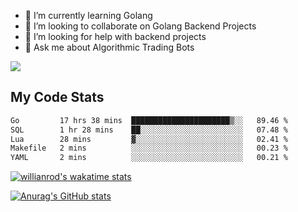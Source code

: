 
- 🌱 I’m currently learning Golang
- 👯 I’m looking to collaborate on Golang Backend Projects
- 🤔 I’m looking for help with backend projects
- 💬 Ask me about Algorithmic Trading Bots

![](https://github-profile-trophy.vercel.app/?username=kevinbarrero)

## My Code Stats

<!--START_SECTION:waka-->

```txt
Go         17 hrs 38 mins  ██████████████████████▒░░   89.46 %
SQL        1 hr 28 mins    ██░░░░░░░░░░░░░░░░░░░░░░░   07.48 %
Lua        28 mins         ▓░░░░░░░░░░░░░░░░░░░░░░░░   02.41 %
Makefile   2 mins          ░░░░░░░░░░░░░░░░░░░░░░░░░   00.23 %
YAML       2 mins          ░░░░░░░░░░░░░░░░░░░░░░░░░   00.21 %
```

<!--END_SECTION:waka-->

[![willianrod's wakatime stats](https://github-readme-stats.vercel.app/api/wakatime?username=holdandup&layout=compact&theme=react&custom_title=Wakatime%20All%20Time%20Stats&langs_count=8)](https://github.com/anuraghazra/github-readme-stats)

[![Anurag's GitHub stats](https://github-readme-stats.vercel.app/api?username=Kevinbarrero)](https://github.com/anuraghazra/github-readme-stats)




